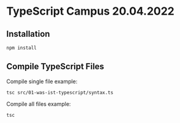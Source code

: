 # TypeScript Campus 20.04.2022

## Installation
```shell
npm install
```

## Compile TypeScript Files
Compile single file example:
```shell
tsc src/01-was-ist-typescript/syntax.ts
```

Compile all files example:
```shell
tsc
```
